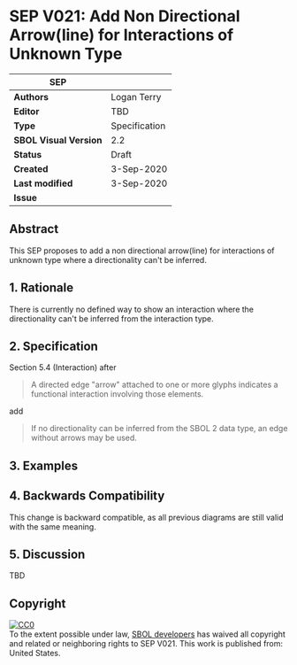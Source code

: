 # SEP V021: Add Non Directional Arrow(line) for Interactions of Unknown Type

| SEP | |
| --- | --- |
| **Authors** | Logan Terry |
| **Editor** | TBD |
| **Type** | Specification |
| **SBOL Visual Version** | 2.2 |
| **Status** | Draft |
| **Created** | 3-Sep-2020 |
| **Last modified** | 3-Sep-2020 |
| **Issue**         |  |


## Abstract

This SEP proposes to add a non directional arrow(line) for interactions of unknown type where a directionality can't be inferred.

## 1. Rationale <a name="rationale"></a>

There is currently no defined way to show an interaction where the directionality can't be inferred from the interaction type.

## 2. Specification <a name="specification"></a>

Section 5.4 (Interaction) after

> A directed edge "arrow" attached to one or more glyphs indicates a functional interaction involving those elements. 

add

> If no directionality can be inferred from the SBOL 2 data type, an edge without arrows may be used.

## 3. Examples <a name='example'></a>


## 4. Backwards Compatibility <a name='compatibility'></a>

This change is backward compatible, as all previous diagrams are still valid with the same meaning.


## 5. Discussion <a name='discussion'></a>

TBD

## Copyright <a name='copyright'></a>

<p xmlns:dct="http://purl.org/dc/terms/" xmlns:vcard="http://www.w3.org/2001/vcard-rdf/3.0#">
  <a rel="license"
     href="http://creativecommons.org/publicdomain/zero/1.0/">
    <img src="http://i.creativecommons.org/p/zero/1.0/88x31.png" style="border-style: none;" alt="CC0" />
  </a>
  <br />
  To the extent possible under law,
  <a rel="dct:publisher"
     href="sbolstandard.org">
    <span property="dct:title">SBOL developers</span></a>
  has waived all copyright and related or neighboring rights to
  <span property="dct:title">SEP V021</span>.
This work is published from:
<span property="vcard:Country" datatype="dct:ISO3166"
      content="US" about="sbolstandard.org">
  United States</span>.
</p>